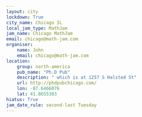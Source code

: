 ```yaml
---
layout: city
lockdown: True
city_name: Chicago IL
local_jam_type: MathJam
jam_name: Chicago MathJam
email: chicago@math-jam.com
organiser:
    name: John
    email: chicago@math-jam.com
location:
    group: north-america
    pub_name: "Ph.D Pub"
    description: " which is at 1257 S Halsted St"
    url: http://phdpubchicago.com/
    lon: -87.6466076
    lat: 41.8655383
hiatus: True
jam_date_rule: second-last Tuesday
---
```

